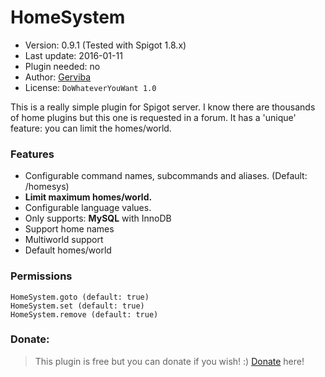 # HomeSystem
 * Version: 0.9.1 (Tested with Spigot 1.8.x)
 * Last update: 2016-01-11
 * Plugin needed: no
 * Author: [Gerviba]
 * License: `DoWhateverYouWant 1.0`

This is a really simple plugin for Spigot server. I know there are thousands of home plugins but this one is requested in a forum. It has a 'unique' feature: you can limit the homes/world.

### Features
* Configurable command names, subcommands and aliases. (Default: /homesys)
* **Limit maximum homes/world.**
* Configurable language values.
* Only supports: **MySQL** with InnoDB
* Support home names
* Multiworld support
* Default homes/world

### Permissions
```
HomeSystem.goto (default: true)
HomeSystem.set (default: true)
HomeSystem.remove (default: true)
```

### Donate: 
> This plugin is free but you can donate if you wish! :)
> [Donate] here!

[Gerviba]:https://github.com/Gerviba
[Donate]:https://www.paypal.com/cgi-bin/webscr?cmd=_s-xclick&hosted_button_id=64K9CU3CX3FV4
